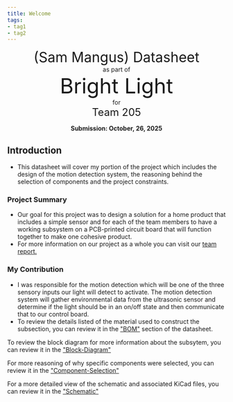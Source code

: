 ```yaml
---
title: Welcome
tags:
- tag1
- tag2
---
```

<center>
<font size= "6">(Sam Mangus) Datasheet</font><br>
as part of<br>
<font size= "8"> Bright Light</font><br>
for<br>
<font size= "5"> Team 205 </font><br>

**Submission: October, 26, 2025**
</center>

## Introduction

* This datasheet will cover my portion of the project which includes the design of the motion detection system, the reasoning behind the selection of components and the project constraints.

### Project Summary

* Our goal for this project was to design a solution for a home product that includes a simple sensor and for each of the team members to have a working subsystem on a PCB-printed circuit board that will function together to make one cohesive product.
* For more information on our project as a whole you can visit our [team report.](https://egr304-team-205-2025-f.github.io/EGR304-2025-F-205.github.io/)


### My Contribution

* I was responsible for the motion detection which will be one of the three sensory inputs our light will detect to activate. The motion detection system will gather environmental data from the ultrasonic sensor and determine if the light should be in an on/off state and then communicate that to our control board. 
* To review the details listed of the material used to construct the subsection, you can review it in the ["BOM"](https://embedded-systems-design.github.io/EGR304DataSheetTemplate/03-BOM/BOM/) section of the datasheet.

To review the block diagram for more information about the subsytem, you can review it in the ["Block-Diagram"](https://sammangus.github.io/01-Block-Diagram/Block-Diagram/)

For more reasoning of why specific components were selected, you can review it in the ["Component-Selection"](https://sammangus.github.io/02-Component-Selection/Component-Selection/)

For a more detailed view of the schematic and associated KiCad files, you can review it in the ["Schematic"](https://sammangus.github.io/04-Schematic/schematic/)